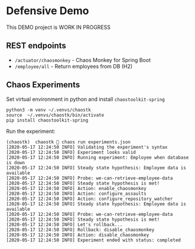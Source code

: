 # Defensive Demo
This DEMO project is WORK IN PROGRESS 

## REST endpoints
- `/actuator/chaosmonkey` - Chaos Monkey for Spring Boot
- `/employee/all` - Return employees from DB (H2)

## Chaos Experiments
Set virtual environment in python and install `chaostoolkit-spring`
```
python3 -m venv ~/.venvs/chaostk
source  ~/.venvs/chaostk/bin/activate
pip install chaostoolkit-spring
```
Run the experiment:
```
(chaostk)  chaostk  chaos run experiments.json
[2020-05-17 12:24:50 INFO] Validating the experiment's syntax
[2020-05-17 12:24:50 INFO] Experiment looks valid
[2020-05-17 12:24:50 INFO] Running experiment: Employee when database is down
[2020-05-17 12:24:50 INFO] Steady state hypothesis: Employee data is available
[2020-05-17 12:24:50 INFO] Probe: we-can-retrieve-employee-data
[2020-05-17 12:24:50 INFO] Steady state hypothesis is met!
[2020-05-17 12:24:50 INFO] Action: enable_chaosmonkey
[2020-05-17 12:24:50 INFO] Action: configure_assaults
[2020-05-17 12:24:50 INFO] Action: configure_repository_watcher
[2020-05-17 12:24:50 INFO] Steady state hypothesis: Employee data is available
[2020-05-17 12:24:50 INFO] Probe: we-can-retrieve-employee-data
[2020-05-17 12:24:50 INFO] Steady state hypothesis is met!
[2020-05-17 12:24:50 INFO] Let's rollback...
[2020-05-17 12:24:50 INFO] Rollback: disable_chaosmonkey
[2020-05-17 12:24:50 INFO] Action: disable_chaosmonkey
[2020-05-17 12:24:50 INFO] Experiment ended with status: completed

```